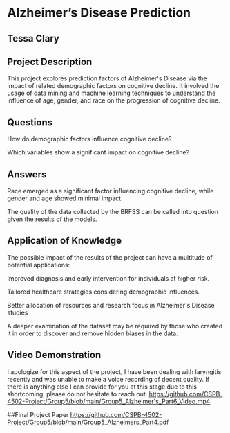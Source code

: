 # Alzheimer’s Disease Prediction
## Tessa Clary

## Project Description

This project explores prediction factors of Alzheimer's Disease via the impact of related demographic factors on cognitive decline. It involved the usage of data mining and machine learning techniques to understand the influence of age, gender, and race on the progression of cognitive decline.


## Questions
How do demographic factors influence cognitive decline?

Which variables show a significant impact on cognitive decline?


## Answers
Race emerged as a significant factor influencing cognitive decline, while gender and age showed minimal impact.

The quality of the data collected by the BRFSS can be called into question given the results of the models.


## Application of Knowledge
The possible impact of the results of the project can have a multitude of potential applications:

Improved diagnosis and early intervention for individuals at higher risk.

Tailored healthcare strategies considering demographic influences.

Better allocation of resources and research focus in Alzheimer's Disease studies

A deeper examination of the dataset may be required by those who created it in order to discover and remove hidden biases in the data.


## Video Demonstration
I apologize for this aspect of the project, I have been dealing with laryngitis recently and was unable to make a voice recording of decent quality. If there is anything else I can provide for you at this stage due to this shortcoming, please do not hesitate to reach out.
https://github.com/CSPB-4502-Project/Group5/blob/main/Group5_Alzheimer's_Part6_Video.mp4


##Final Project Paper
https://github.com/CSPB-4502-Project/Group5/blob/main/Group5_Alzheimers_Part4.pdf
